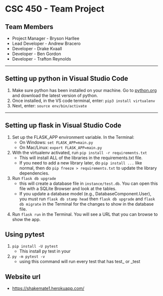 # CSC 450 - Team Project

## Team Members

- Project Manager - Bryson Harllee
- Lead Developer - Andrew Bracero
- Developer - Drake Kvaall
- Developer - Ben Gordon
- Developer - Trafton Reynolds

---

## Setting up python in Visual Studio Code

1. Make sure python has been installed on your machine. Go to [python.org](https://www.python.org/) and download the latest version of python.
2. Once installed, in the VS code terminal, enter: `pip3 install virtualenv`
3. Next, enter: `source env/bin/activate`

---

## Setting up flask in Visual Studio Code
1. Set up the FLASK_APP environment variable. In the Terminal:
   - On Windows: `set FLASK_APP=main.py`
   - On Mac/Linux: `export FLASK_APP=main.py`
2. With the virtualenv activated, run `pip install -r requirements.txt`
    - This will install ALL of the libraries in the requirements.txt file.
    - If you need to add a new library later, do `pip install ...` like normal, then do `pip freeze > requirements.txt` to update the library dependencies.
2. Run `flask db upgrade`
    - this will create a database file in `instance/test.db`. You can open this file with a SQLite Browser and look at the tables.
    - If you update a database model (e.g., DatabaseComponent.User), you must run `flask db stamp head` then `flask db upgrade` and `flask db migrate` in the Terminal for the changes to show in the database file.
3. Run `flask run` in the Terminal. You will see a URL that you can browse to show the app.

## Using pytest

1.  `pip install -U pytest`
    - This install py test in your 
2.  `py -m pytest -v`
    - using this command will run every test that has test_ or _test
    
## Website url
   - https://shakemate1.herokuapp.com/

